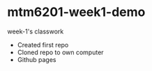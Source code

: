 # mtm6201-week1-demo
week-1's classwork
- Created first repo
- Cloned repo to own computer
- Github pages
